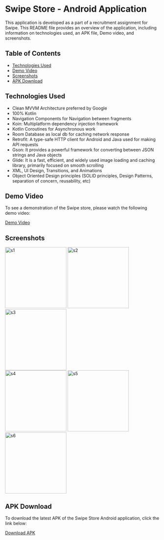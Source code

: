 # Swipe Store - Android Application

This application is developed as a part of a recruitment assignment for Swipe.
This README file provides an overview of the application, including information on technologies used, an APK file, Demo video, and screenshots.

## Table of Contents

- [Technologies Used](#technologies-used)
- [Demo Video](#demo-video)
- [Screenshots](#screenshots)
- [APK Download](#apk-download)

## Technologies Used

- Clean MVVM Architecture preferred by Google
- 100% Kotlin
- Navigation Components for Navigation between fragments
- Koin: Multiplatform dependency injection framework
- Kotlin Coroutines for Asynchronous work
- Room Database as local db for caching network response
- Retrofit: A type-safe HTTP client for Android and Java used for making API requests
- Gson: It provides a powerful framework for converting between JSON strings and Java objects
- Glide: It is a fast, efficient, and widely used image loading and caching library, primarily focused on smooth scrolling
- XML, UI Design, Transitions, and Animations
- Object Oriented Design principles (SOLID principles, Design Patterns, separation of concern, reusability, etc)

## Demo Video

To see a demonstration of the Swipe store, please watch the following demo video:

[Demo Video](https://drive.google.com/file/d/1rOMaT-he4GEQYbeDfRiQGeqxcUyhdmad/view?usp=drive_link)

## Screenshots

<div>
    <img src="![ss1](https://github.com/srj347/SwipeStore/assets/69077430/1c83609e-fc61-4fc7-9f7e-28cc2101f0d3)
" alt="s1" width="200" />
    <img src="![ss2](https://github.com/srj347/SwipeStore/assets/69077430/40e602dd-de07-4a72-b10d-94fdf3fc5713)
" alt="s2" width="200" />
   <img src="![ss3](https://github.com/srj347/SwipeStore/assets/69077430/7bed725a-a577-4272-b286-7641c716c128)
" alt="s3" width="200" />
</div>
<div>
    <img src="![ss4](https://github.com/srj347/SwipeStore/assets/69077430/a38959cc-1ea7-4763-86d0-363db0d337b9)
" alt="s4" width="200" />
    <img src="![ss5](https://github.com/srj347/SwipeStore/assets/69077430/a75d8b26-8d00-415d-8e34-346e6dee1244)
" alt="s5" width="200" />
    <img src="![ss6](https://github.com/srj347/SwipeStore/assets/69077430/c8980532-ecf2-4a3e-9105-e5d474ae8414)
" alt="s6" width="200" />
</div>

## APK Download

To download the latest APK of the Swipe Store Android application, click the link below:

[Download APK](https://drive.google.com/file/d/1KioWrYjUDiwug5npxcZXEiUaWGcf9uOn/view?usp=sharing)
